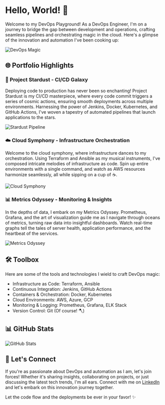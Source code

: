 # Hello, World! 🚀

Welcome to my DevOps Playground! As a DevOps Engineer, I'm on a journey to bridge the gap between development and operations, crafting seamless pipelines and orchestrating magic in the cloud. Here's a glimpse of the innovation and automation I've been cooking up:

![DevOps Magic](https://example.com/devops-magic.gif)

## 🌐 Portfolio Highlights

### 🚀 Project Stardust - CI/CD Galaxy
Deploying code to production has never been so enchanting! Project Stardust is my CI/CD masterpiece, where every code commit triggers a series of cosmic actions, ensuring smooth deployments across multiple environments. Harnessing the power of Jenkins, Docker, Kubernetes, and GitHub Actions, I've woven a tapestry of automated pipelines that launch applications to the stars.

![Stardust Pipeline](https://example.com/stardust-pipeline.gif)

### ☁️ Cloud Symphony - Infrastructure Orchestration
Welcome to the cloud symphony, where infrastructure dances to my orchestration. Using Terraform and Ansible as my musical instruments, I've composed intricate melodies of infrastructure as code. Spin up entire environments with a single command, and watch as AWS resources harmonize seamlessly, all while sipping on a cup of ☕.

![Cloud Symphony](https://example.com/cloud-symphony.gif)

### 📊 Metrics Odyssey - Monitoring & Insights
In the depths of data, I embark on my Metrics Odyssey. Prometheus, Grafana, and the art of visualization guide me as I navigate through oceans of metrics, turning raw data into insightful dashboards. Watch real-time graphs tell the tales of server health, application performance, and the heartbeat of the services.

![Metrics Odyssey](https://example.com/metrics-odyssey.gif)

## 🛠️ Toolbox

Here are some of the tools and technologies I wield to craft DevOps magic:

- Infrastructure as Code: Terraform, Ansible
- Continuous Integration: Jenkins, GitHub Actions
- Containers & Orchestration: Docker, Kubernetes
- Cloud Environments: AWS, Azure, GCP
- Monitoring & Logging: Prometheus, Grafana, ELK Stack
- Version Control: Git (Of course! 🪓)

## 📊 GitHub Stats

![GitHub Stats](https://github-readme-stats.vercel.app/api?username=yourusername&show_icons=true&theme=dark)

## 🎉 Let's Connect

If you're as passionate about DevOps and automation as I am, let's join forces! Whether it's sharing insights, collaborating on projects, or just discussing the latest tech trends, I'm all ears. Connect with me on [LinkedIn](https://www.linkedin.com/in/yourname) and let's embark on this innovation journey together.

Let the code flow and the deployments be ever in your favor! ✨



<!--
**surajdubey08/surajdubey08** is a ✨ _special_ ✨ repository because its `README.md` (this file) appears on your GitHub profile.

Here are some ideas to get you started:

- 🔭 I’m currently working on ...
- 🌱 I’m currently learning ...
- 👯 I’m looking to collaborate on ...
- 🤔 I’m looking for help with ...
- 💬 Ask me about ...
- 📫 How to reach me: ...
- 😄 Pronouns: ...
- ⚡ Fun fact: ...
-->
